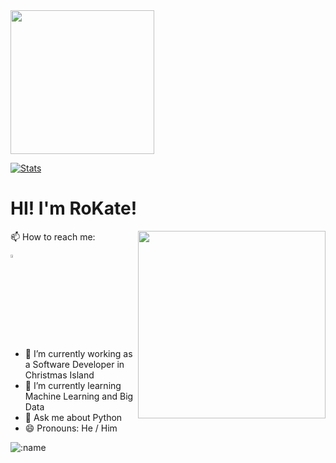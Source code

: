 <img src="https://media.giphy.com/media/M9gbBd9nbDrOTu1Mqx/giphy.gif" width="230">

 [![Stats](https://github-readme-stats.vercel.app/api?username=rokate&show_icons=true&theme=merko)](https://github-readme-stats.vercel.app/api?username=rokate&show_icons=true&theme=merko)


<h1> HI! I'm RoKate! </h1>

<img align='right' src="https://archive-media-1.nyafuu.org/w/image/1384/26/1384269423659.jpg" width="300">

📫 How to reach me:   

<a href="mailto:rokate1990@gmail.com"> <img src="https://img.icons8.com/fluent/48/000000/gmail.png" width="3.5%"/> </a>
  - 🔭 I’m currently working as a Software Developer in Christmas Island
  - 🌱 I’m currently learning Machine Learning and Big Data
  - 💬 Ask me about Python
  - 😄 Pronouns: He / Him
  
 ![:name](https://count.getloli.com/get/@rokate?theme=gelbooru-h)
